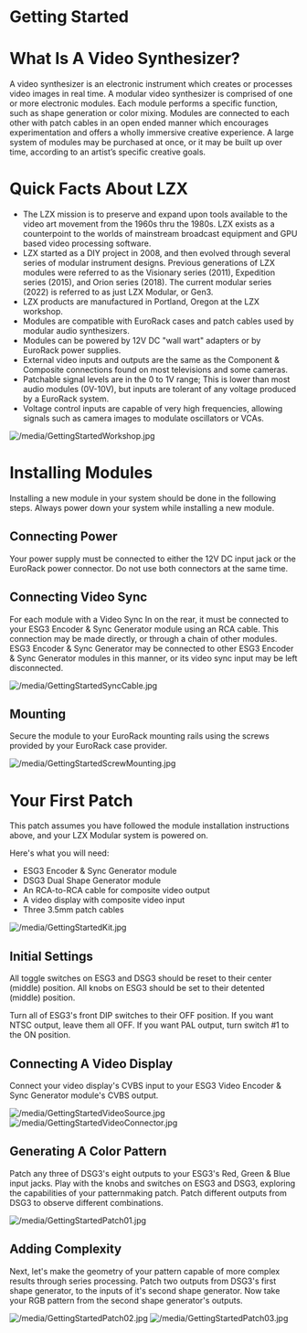 Getting Started
===============

What Is A Video Synthesizer?
============================

A video synthesizer is an electronic instrument which creates or processes video images in real time. A modular video synthesizer is comprised of one or more electronic modules. Each module performs a specific function, such as shape generation or color mixing. Modules are connected to each other with patch cables in an open ended manner which encourages experimentation and offers a wholly immersive creative experience. A large system of modules may be purchased at once, or it may be built up over time, according to an artist’s specific creative goals.

Quick Facts About LZX
=====================

*   The LZX mission is to preserve and expand upon tools available to the video art movement from the 1960s thru the 1980s. LZX exists as a counterpoint to the worlds of mainstream broadcast equipment and GPU based video processing software.
*   LZX started as a DIY project in 2008, and then evolved through several series of modular instrument designs. Previous generations of LZX modules were referred to as the Visionary series (2011), Expedition series (2015), and Orion series (2018). The current modular series (2022) is referred to as just LZX Modular, or Gen3.
*   LZX products are manufactured in Portland, Oregon at the LZX workshop.
*   Modules are compatible with EuroRack cases and patch cables used by modular audio synthesizers.
*   Modules can be powered by 12V DC "wall wart" adapters or by EuroRack power supplies.
*   External video inputs and outputs are the same as the Component & Composite connections found on most televisions and some cameras.
*   Patchable signal levels are in the 0 to 1V range; This is lower than most audio modules (0V-10V), but inputs are tolerant of any voltage produced by a EuroRack system.
*   Voltage control inputs are capable of very high frequencies, allowing signals such as camera images to modulate oscillators or VCAs.

![/media/GettingStartedWorkshop.jpg](/media/GettingStartedWorkshop.jpg)

Installing Modules
==================

Installing a new module in your system should be done in the following steps. Always power down your system while installing a new module.

Connecting Power
----------------

Your power supply must be connected to either the 12V DC input jack or the EuroRack power connector. Do not use both connectors at the same time.

Connecting Video Sync
---------------------

For each module with a Video Sync In on the rear, it must be connected to your ESG3 Encoder & Sync Generator module using an RCA cable. This connection may be made directly, or through a chain of other modules. ESG3 Encoder & Sync Generator may be connected to other ESG3 Encoder & Sync Generator modules in this manner, or its video sync input may be left disconnected.

![/media/GettingStartedSyncCable.jpg](/media/GettingStartedSyncCable.jpg)

Mounting
--------

Secure the module to your EuroRack mounting rails using the screws provided by your EuroRack case provider.

![/media/GettingStartedScrewMounting.jpg](/media/GettingStartedScrewMounting.jpg)

Your First Patch
================

This patch assumes you have followed the module installation instructions above, and your LZX Modular system is powered on.

Here's what you will need:

*   ESG3 Encoder & Sync Generator module
*   DSG3 Dual Shape Generator module
*   An RCA-to-RCA cable for composite video output
*   A video display with composite video input
*   Three 3.5mm patch cables

![/media/GettingStartedKit.jpg](/media/GettingStartedKit.jpg)

Initial Settings
----------------

All toggle switches on ESG3 and DSG3 should be reset to their center (middle) position. All knobs on ESG3 should be set to their detented (middle) position.

Turn all of ESG3's front DIP switches to their OFF position. If you want NTSC output, leave them all OFF. If you want PAL output, turn switch #1 to the ON position.

Connecting A Video Display
--------------------------

Connect your video display's CVBS input to your ESG3 Video Encoder & Sync Generator module's CVBS output.

![/media/GettingStartedVideoSource.jpg](/media/GettingStartedVideoSource.jpg) ![/media/GettingStartedVideoConnector.jpg](/media/GettingStartedVideoConnector.jpg)

Generating A Color Pattern
--------------------------

Patch any three of DSG3's eight outputs to your ESG3's Red, Green & Blue input jacks. Play with the knobs and switches on ESG3 and DSG3, exploring the capabilities of your patternmaking patch. Patch different outputs from DSG3 to observe different combinations.

![/media/GettingStartedPatch01.jpg](/media/GettingStartedPatch01.jpg)

Adding Complexity
-----------------

Next, let's make the geometry of your pattern capable of more complex results through series processing. Patch two outputs from DSG3's first shape generator, to the inputs of it's second shape generator. Now take your RGB pattern from the second shape generator's outputs.

![/media/GettingStartedPatch02.jpg](/media/GettingStartedPatch02.jpg) ![/media/GettingStartedPatch03.jpg](/media/GettingStartedPatch03.jpg)